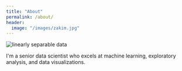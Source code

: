```yaml
---
title: "About"
permalink: /about/
header:
  image: "/images/zakim.jpg"
---
```


<img src="{{ site.url }}{{ site.baseurl }}/images/me/francisco.jpg" alt="linearly separable data">

I'm a senior data scientist who excels at machine learning, exploratory analysis, and data visualizations.
